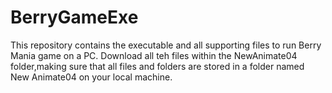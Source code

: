 # BerryGameExe

This repository contains the executable and all supporting files to run Berry Mania game on a PC.
Download all teh files within the NewAnimate04 folder,making sure that all files and folders are stored in a folder named New Animate04 on your local machine.
